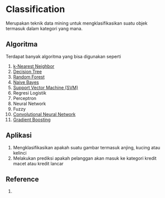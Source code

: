 # Classification
Merupakan teknik data mining untuk mengklasifikasikan suatu objek termasuk dalam kategori yang mana.

## Algoritma
Terdapat banyak algoritma yang bisa digunakan seperti
1. [k-Nearest Neighbor](https://github.com/arofiqimaulana/Artificial-Intelligence/tree/master/Supervised%20Learning/K-Nearest%20Neighbor)
2. [Decision Tree](https://github.com/arofiqimaulana/Artificial-Intelligence/tree/master/Supervised%20Learning/Decision%20Tree)
3. [Random Forest](https://github.com/arofiqimaulana/Artificial-Intelligence/tree/master/Ensemble%20Learning/Random%20Forest)
4. [Naive Bayes](https://github.com/arofiqimaulana/Artificial-Intelligence/tree/master/Supervised%20Learning/Naive%20Bayes)
5. [Support Vector Machine (SVM)](https://github.com/arofiqimaulana/Artificial-Intelligence/tree/master/Supervised%20Learning/Support%20Vector%20Machine)
6. Regresi Logistik 
7. Perceptron 
8. Neural Network 
9. Fuzzy 
10. [Convolutional Neural Network](https://github.com/arofiqimaulana/Artificial-Intelligence/tree/master/Deep%20Learning/Convolutional%20Neural%20Network%20(CNN))
11. [Gradient Boosting](https://github.com/arofiqimaulana/Artificial-Intelligence/tree/master/Ensemble%20Learning/Boosting/Gradient%20Boosting)

## Aplikasi
1. Mengklasifikasikan apakah suatu gambar termasuk anjing, kucing atau kelinci
2. Melakukan prediksi apakah pelanggan akan masuk ke kategori kredit macet atau kredit lancar 


## Reference
1. 
